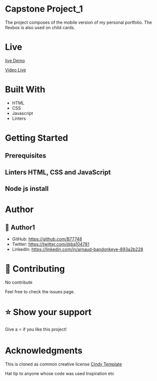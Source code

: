 
# Capstone Project_1

The project composes of the mobile version of my personal portfolio.  The flexbox is also used on child cards.

# Live

[live Demo]( https://arnaudband.github.io/CapstoneProject/)

[Video Live](https://www.loom.com/share/2027c8ff6d004a92ac964451d001f625)

# Built With

-	HTML
-	CSS
- Javascript
- Linters

# Getting Started

## Prerequisites

## Linters HTML, CSS and JavaScript
## Node js install 


# Author

## 👨 Author1

- GitHub: https://github.com/B77748 
- Twitter: https://twitter.com/@ba104781 
- LinkedIn: https://linkedin.com/in/arnaud-bandonkeye-893a2b228 

# 🤝 Contributing

No contribute

Feel free to check the issues page.

# ⭐ Show your support


Give a ⭐️ if you like this project!

# Acknowledgments

This is cloned as common creative license 
[Cindy Template](https://www.behance.net/gallery/29845175/CC-Global-Summit-2015)

Hat tip to anyone whose code was used
Inspiration
etc



